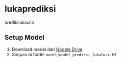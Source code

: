 # lukaprediksi
predikilukacnn

## Setup Model
1. Download model dari [Google Drive](https://drive.google.com/file/d/1ievEXlJRIJLJ4s5sgh3q4nyzmaXQHvVm/view?usp=sharing)
2. Simpan di folder `model/model_prediksi_lukaluar.h5`
